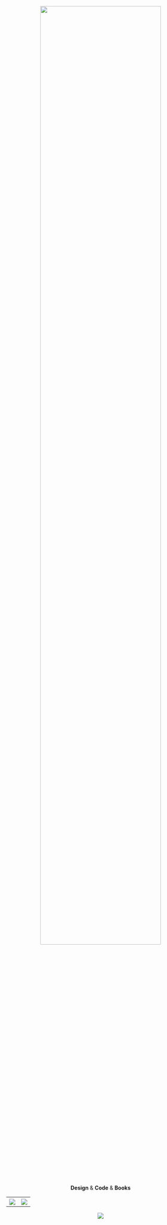<p align="center"><img src="https://github.com/SoulNaturalist/SoulNaturalist/blob/main/greeting.png" width="80%"/></p>
<p align="middle">
  <b>Design</b> & <b>Code</b> & <b>Books</b>
</p>
<p align="center">
  <table>
    <tr>
          <th><img  style="max-width: 100%;" src="https://github-readme-stats.vercel.app/api?username=SoulNaturalist&hide_border=true&theme=midnight-purple&count_private=true"/></th>
          <th><img  style="max-width: 100%;" src="https://github-readme-stats.vercel.app/api/top-langs/?username=SoulNaturalist&show_icons=true&hide_border=true"/></th>
    </tr>
  </table>
</p>
<p align="center"><img  style="max-width: 100%;" src="https://www.codewars.com/users/MindBreakerGM/badges/large"/></p>
